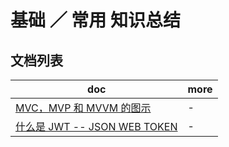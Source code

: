 # 基础 ／ 常用 知识总结

## 文档列表

| doc                                                                           | more |
|-------------------------------------------------------------------------------|------|
| [MVC，MVP 和 MVVM 的图示](http://www.ruanyifeng.com/blog/2015/02/mvcmvp_mvvm.html) | -    |
| [什么是 JWT -- JSON WEB TOKEN](https://www.jianshu.com/p/576dbf44b2ae)           | -    |
